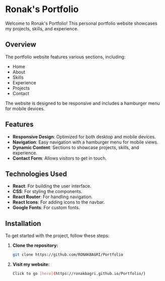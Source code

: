 # Ronak's Portfolio

Welcome to Ronak's Portfolio! This personal portfolio website showcases my projects, skills, and experience.

## Overview

The portfolio website features various sections, including:
- Home
- About
- Skills
- Experience
- Projects
- Contact

The website is designed to be responsive and includes a hamburger menu for mobile devices.

## Features

- **Responsive Design**: Optimized for both desktop and mobile devices.
- **Navigation**: Easy navigation with a hamburger menu for mobile views.
- **Dynamic Content**: Sections to showcase projects, skills, and experience.
- **Contact Form**: Allows visitors to get in touch.

## Technologies Used

- **React**: For building the user interface.
- **CSS**: For styling the components.
- **React Router**: For handling navigation.
- **React Icons**: For adding icons to the navbar.
- **Google Fonts**: For custom fonts.

## Installation

To get started with the project, follow these steps:

1. **Clone the repository:**

   ```bash
   git clone https://github.com/RONAKBAGRI/Portfolio

2. **Visit my website:**
   ```bash
   Click to go [here](https://ronakbagri.github.io/Portfolio/)
   
